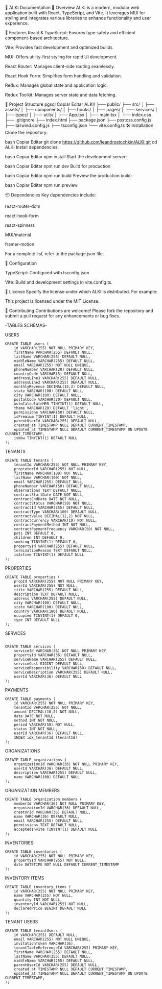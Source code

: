 📘 ALKI Documentation
🧠 Overview
ALKI is a modern, modular web application built with React, TypeScript, and Vite. It leverages MUI for styling and integrates various libraries to enhance functionality and user experience.

🚀 Features
React & TypeScript: Ensures type safety and efficient component-based architecture.

Vite: Provides fast development and optimized builds.

MUI: Offers utility-first styling for rapid UI development.

React Router: Manages client-side routing seamlessly.

React Hook Form: Simplifies form handling and validation.

Redux: Manages global state and application logic.

Redux Toolkit: Manages server state and data fetching.



📁 Project Structure
pgsql
Copiar
Editar
ALKI/
├── public/
├── src/
│   ├── assets/
│   ├── components/
│   ├── hooks/
│   ├── pages/
│   ├── services/
│   ├── types/
│   ├── utils/
│   ├── App.tsx
│   ├── main.tsx
│   └── index.css
├── .gitignore
├── index.html
├── package.json
├── postcss.config.js
├── tailwind.config.js
├── tsconfig.json
└── vite.config.ts
🛠️ Installation
Clone the repository:

bash
Copiar
Editar
git clone https://github.com/leandroatochkin/ALKI.git
cd ALKI
Install dependencies:

bash
Copiar
Editar
npm install
Start the development server:

bash
Copiar
Editar
npm run dev
Build for production:

bash
Copiar
Editar
npm run build
Preview the production build:

bash
Copiar
Editar
npm run preview


📦 Dependencies
Key dependencies include:



react-router-dom

react-hook-form

react-spinners

MUI/material

framer-motion


For a complete list, refer to the package.json file.

🔧 Configuration

TypeScript: Configured with tsconfig.json.

Vite: Build and development settings in vite.config.ts.

📄 License
Specify the license under which ALKI is distributed. For example:

This project is licensed under the MIT License.

🤝 Contributing
Contributions are welcome! Please fork the repository and submit a pull request for any enhancements or bug fixes.


-TABLES SCHEMAS-

USERS

```
CREATE TABLE users (
    id VARCHAR(255) NOT NULL PRIMARY KEY,
    firstName VARCHAR(255) DEFAULT NULL,
    lastName VARCHAR(255) DEFAULT NULL,
    middleName VARCHAR(255) DEFAULT NULL,
    email VARCHAR(255) NOT NULL UNIQUE,
    phoneNumber VARCHAR(20) DEFAULT NULL,
    countryCode VARCHAR(5) DEFAULT NULL,
    addressLine1 VARCHAR(255) DEFAULT NULL,
    addressLine2 VARCHAR(255) DEFAULT NULL,
    monthlyRevenue DECIMAL(15,2) DEFAULT NULL,
    state VARCHAR(100) DEFAULT NULL,
    city VARCHAR(100) DEFAULT NULL,
    postalCode VARCHAR(20) DEFAULT NULL,
    autoCalculateMRR TINYINT(1) DEFAULT NULL,
    theme VARCHAR(20) DEFAULT 'light',
    permissions VARCHAR(50) DEFAULT NULL,
    isPremium TINYINT(1) DEFAULT NULL,
    parentUserId VARCHAR(255) DEFAULT NULL,
    created_at TIMESTAMP NULL DEFAULT CURRENT_TIMESTAMP,
    updated_at TIMESTAMP NULL DEFAULT CURRENT_TIMESTAMP ON UPDATE CURRENT_TIMESTAMP,
    isNew TINYINT(1) DEFAULT NULL
);
```

TENANTS
```
CREATE TABLE tenants (
    tenantId VARCHAR(255) NOT NULL PRIMARY KEY,
    propietorId VARCHAR(255) NOT NULL,
    firstName VARCHAR(100) NOT NULL,
    lastName VARCHAR(100) NOT NULL,
    email VARCHAR(255) DEFAULT NULL,
    phoneNumber VARCHAR(50) DEFAULT NULL,
    observations TEXT DEFAULT NULL,
    contractStartDate DATE NOT NULL,
    contractEndDate DATE NOT NULL,
    contractStatus VARCHAR(50) NOT NULL,
    contractId VARCHAR(255) DEFAULT NULL,
    contractType VARCHAR(100) DEFAULT NULL,
    contractValue DECIMAL(12,2) NOT NULL,
    contractCurrency VARCHAR(10) NOT NULL,
    contractPaymentMethod INT NOT NULL,
    contractPaymentFrequency VARCHAR(50) NOT NULL,
    pets INT DEFAULT 0,
    children INT DEFAULT 0,
    smoking TINYINT(1) DEFAULT 0,
    propertyId VARCHAR(255) DEFAULT NULL,
    terminationReason TEXT DEFAULT NULL,
    isActive TINYINT(1) DEFAULT NULL
);
```

PROPERTIES
```
CREATE TABLE properties (
    propId VARCHAR(255) NOT NULL PRIMARY KEY,
    userId VARCHAR(255) NOT NULL,
    title VARCHAR(255) DEFAULT NULL,
    description TEXT DEFAULT NULL,
    address VARCHAR(255) DEFAULT NULL,
    city VARCHAR(100) DEFAULT NULL,
    state VARCHAR(100) DEFAULT NULL,
    country VARCHAR(100) DEFAULT NULL,
    occupied TINYINT(1) DEFAULT 0,
    type INT DEFAULT NULL
);
```

SERVICES
```

CREATE TABLE services (
    serviceId VARCHAR(36) NOT NULL PRIMARY KEY,
    propertyId VARCHAR(36) DEFAULT NULL,
    serviceName VARCHAR(255) DEFAULT NULL,
    serviceCost BIGINT DEFAULT NULL,
    serviceResponsibility VARCHAR(50) DEFAULT NULL,
    serviceDescription VARCHAR(255) DEFAULT NULL,
    userId VARCHAR(36) DEFAULT NULL
);
```

PAYMENTS
```
CREATE TABLE payments (
    id VARCHAR(255) NOT NULL PRIMARY KEY,
    tenantId VARCHAR(255) NOT NULL,
    amount DECIMAL(10,2) NOT NULL,
    date DATE NOT NULL,
    method INT NOT NULL,
    period VARCHAR(50) NOT NULL,
    status INT NOT NULL,
    userId VARCHAR(36) DEFAULT NULL,
    INDEX idx_tenantId (tenantId)
);
```

ORGANIZATIONS
```
CREATE TABLE organizations (
    organizationId VARCHAR(36) NOT NULL PRIMARY KEY,
    userId VARCHAR(36) DEFAULT NULL,
    description VARCHAR(255) DEFAULT NULL,
    name VARCHAR(100) DEFAULT NULL
);
```

ORGANIZATION MEMBERS
```
CREATE TABLE organization_members (
    memberId VARCHAR(36) NOT NULL PRIMARY KEY,
    organizationId VARCHAR(36) DEFAULT NULL,
    creatorId VARCHAR(36) DEFAULT NULL,
    name VARCHAR(36) DEFAULT NULL,
    email VARCHAR(255) DEFAULT NULL,
    permissions TEXT DEFAULT NULL,
    acceptedInvite TINYINT(1) DEFAULT NULL
);
```

INVENTORIES
```
CREATE TABLE inventories (
    id VARCHAR(255) NOT NULL PRIMARY KEY,
    propertyId VARCHAR(255) NOT NULL,
    date DATETIME NOT NULL DEFAULT CURRENT_TIMESTAMP
);
```

INVENTORY ITEMS
```
CREATE TABLE inventory_items (
    id VARCHAR(255) NOT NULL PRIMARY KEY,
    name VARCHAR(255) NOT NULL,
    quantity INT NOT NULL,
    inventoryId VARCHAR(255) NOT NULL,
    declaredPrice BIGINT DEFAULT NULL
);
```

TENANT USERS
```
CREATE TABLE tenantUsers (
    id VARCHAR(255) DEFAULT NULL,
    email VARCHAR(255) NOT NULL UNIQUE,
    invitationToken VARCHAR(36),
    tenantTableReferenceId VARCHAR(255) PRIMARY KEY,
    firstName VARCHAR(255) DEFAULT NULL,
    lastName VARCHAR(255) DEFAULT NULL,
    middleName VARCHAR(255) DEFAULT NULL,
    parentUserId VARCHAR(255) DEFAULT NULL,
    created_at TIMESTAMP NULL DEFAULT CURRENT_TIMESTAMP,
    updated_at TIMESTAMP NULL DEFAULT CURRENT_TIMESTAMP ON UPDATE CURRENT_TIMESTAMP,
);
